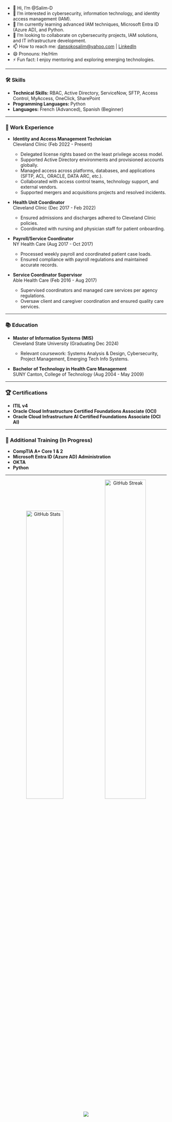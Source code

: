 - 👋 Hi, I’m @Salim-D
- 👀 I’m interested in cybersecurity, information technology, and identity access management (IAM).
- 🌱 I’m currently learning advanced IAM techniques, Microsoft Entra ID (Azure AD), and Python.
- 💞️ I’m looking to collaborate on cybersecurity projects, IAM solutions, and IT infrastructure development.
- 📫 How to reach me: [dansokosalim@yahoo.com](mailto:dansokosalim@yahoo.com) | [LinkedIn](https://www.linkedin.com/in/salimd11)
- 😄 Pronouns: He/Him
- ⚡ Fun fact: I enjoy mentoring and exploring emerging technologies.

---

### 🛠 Skills
- **Technical Skills:** RBAC, Active Directory, ServiceNow, SFTP, Access Control, MyAccess, OneClick, SharePoint
- **Programming Languages:** Python
- **Languages:** French (Advanced), Spanish (Beginner)

---

### 💼 Work Experience
- **Identity and Access Management Technician**  
  Cleveland Clinic (Feb 2022 - Present)  
  - Delegated license rights based on the least privilege access model.
  - Supported Active Directory environments and provisioned accounts globally.
  - Managed access across platforms, databases, and applications (SFTP, ACL, ORACLE, DATA ARC, etc.).
  - Collaborated with access control teams, technology support, and external vendors.
  - Supported mergers and acquisitions projects and resolved incidents.

- **Health Unit Coordinator**  
  Cleveland Clinic (Dec 2017 - Feb 2022)  
  - Ensured admissions and discharges adhered to Cleveland Clinic policies.
  - Coordinated with nursing and physician staff for patient onboarding.

- **Payroll/Service Coordinator**  
  NY Health Care (Aug 2017 - Oct 2017)  
  - Processed weekly payroll and coordinated patient case loads.
  - Ensured compliance with payroll regulations and maintained accurate records.

- **Service Coordinator Supervisor**  
  Able Health Care (Feb 2016 - Aug 2017)  
  - Supervised coordinators and managed care services per agency regulations.
  - Oversaw client and caregiver coordination and ensured quality care services.

---

### 📚 Education
- **Master of Information Systems (MIS)**  
  Cleveland State University (Graduating Dec 2024)  
  - Relevant coursework: Systems Analysis & Design, Cybersecurity, Project Management, Emerging Tech Info Systems.

- **Bachelor of Technology in Health Care Management**  
  SUNY Canton, College of Technology (Aug 2004 - May 2009)

---

### 🏆 Certifications
- **ITIL v4**  
- **Oracle Cloud Infrastructure Certified Foundations Associate (OCI)**  
- **Oracle Cloud Infrastructure AI Certified Foundations Associate (OCI AI)**  

---

### 📖 Additional Training (In Progress)
- **CompTIA A+ Core 1 & 2**  
- **Microsoft Entra ID (Azure AD) Administration**  
- **OKTA**  
- **Python**

---

<div align="center">
  <img src="https://github-readme-stats.vercel.app/api?username=Salim-D&show_icons=true&theme=dark" alt="GitHub Stats" width="48%">
  <img src="https://github-readme-streak-stats.herokuapp.com/?user=Salim-D&theme=dark" alt="GitHub Streak" width="50.5%">
  <img src="https://github-readme-activity-graph.vercel.app/graph?username=Salim-D&theme=merko"/>
</div>
